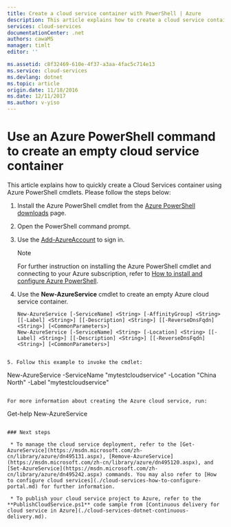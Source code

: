 ```yaml
---
title: Create a cloud service container with PowerShell | Azure
description: This article explains how to create a cloud service container with PowerShell. The container hosts web and worker roles.
services: cloud-services
documentationCenter: .net
authors: cawaMS
manager: timlt
editor: ''

ms.assetid: c8f32469-610e-4f37-a3aa-4fac5c714e13
ms.service: cloud-services
ms.devlang: dotnet
ms.topic: article
origin.date: 11/18/2016
ms.date: 12/11/2017
ms.author: v-yiso
---
```


# Use an Azure PowerShell command to create an empty cloud service container
This article explains how to quickly create a Cloud Services container using Azure PowerShell cmdlets. Please follow the steps below:

1. Install the Azure PowerShell cmdlet from the [Azure PowerShell downloads](http://aka.ms/webpi-azps) page.
2. Open the PowerShell command prompt.
3. Use the [Add-AzureAccount](https://msdn.microsoft.com/zh-cn/library/dn495128.aspx) to sign in.

    > [!NOTE]
    > For further instruction on installing the Azure PowerShell cmdlet and connecting to your Azure subscription, refer to [How to install and configure Azure PowerShell](../powershell-install-configure.md).
    >
    >
    
4. Use the **New-AzureService** cmdlet to create an empty Azure cloud service container.

    ```
    New-AzureService [-ServiceName] <String> [-AffinityGroup] <String> [[-Label] <String>] [[-Description] <String>] [[-ReverseDnsFqdn] <String>] [<CommonParameters>]
    New-AzureService [-ServiceName] <String> [-Location] <String> [[-Label] <String>] [[-Description] <String>] [[-ReverseDnsFqdn] <String>] [<CommonParameters>]
```

5. Follow this example to invoke the cmdlet:
```
New-AzureService -ServiceName "mytestcloudservice" -Location "China North" -Label "mytestcloudservice"
```

For more information about creating the Azure cloud service, run:
```
Get-help New-AzureService
```

### Next steps

 * To manage the cloud service deployment, refer to the [Get-AzureService](https://msdn.microsoft.com/zh-cn/library/azure/dn495131.aspx), [Remove-AzureService](https://msdn.microsoft.com/zh-cn/library/azure/dn495120.aspx), and [Set-AzureService](https://msdn.microsoft.com/zh-cn/library/azure/dn495242.aspx) commands. You may also refer to [How to configure cloud services](./cloud-services-how-to-configure-portal.md) for further information.

 * To publish your cloud service project to Azure, refer to the  **PublishCloudService.ps1** code sample from [Continuous delivery for cloud service in Azure](./cloud-services-dotnet-continuous-delivery.md).